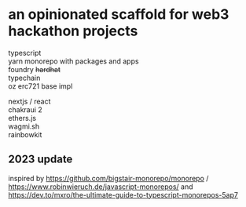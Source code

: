 # an opinionated scaffold for web3 hackathon projects

typescript  
yarn monorepo with packages and apps  
foundry ~~hardhat~~   
typechain  
oz erc721 base impl

nextjs / react  
chakraui 2  
ethers.js  
wagmi.sh  
rainbowkit  

## 2023 update

inspired by https://github.com/bigstair-monorepo/monorepo / https://www.robinwieruch.de/javascript-monorepos/ and https://dev.to/mxro/the-ultimate-guide-to-typescript-monorepos-5ap7
